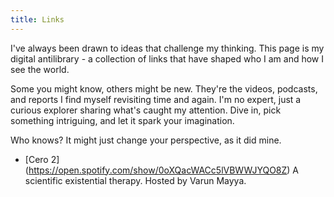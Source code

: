 ```yaml
---
title: Links
---
```


I've always been drawn to ideas that challenge my thinking. This page is my digital antilibrary - a collection of links that have shaped who I am and how I see the world.

Some you might know, others might be new. They're the videos, podcasts, and reports I find myself revisiting time and again. I'm no expert, just a curious explorer sharing what's caught my attention. Dive in, pick something intriguing, and let it spark your imagination.

Who knows? It might just change your perspective, as it did mine.

- [Cero 2] (https://open.spotify.com/show/0oXQacWACc5lVBWWJYQO8Z) A scientific existential therapy. Hosted by Varun Mayya.

